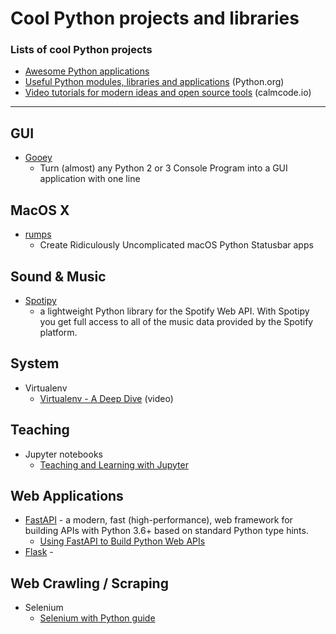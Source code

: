 # Cool Python projects and libraries

### Lists of cool Python projects

* [Awesome Python applications](https://github.com/mahmoud/awesome-python-applications)
* [Useful Python modules, libraries and applications](https://wiki.python.org/moin/UsefulModules) (Python.org)
* [Video tutorials for modern ideas and open source tools](https://calmcode.io/) (calmcode.io)

---

## GUI

* [Gooey](https://github.com/chriskiehl/Gooey)
  * Turn (almost) any Python 2 or 3 Console Program into a GUI application with one line

## MacOS X

* [rumps](https://github.com/jaredks/rumps)
  * Create Ridiculously Uncomplicated macOS Python Statusbar apps

## Sound & Music

* [Spotipy](https://spotipy.readthedocs.io/)
  * a lightweight Python library for the Spotify Web API. With Spotipy you get full access to all of the music data provided by the Spotify platform.

## System

* Virtualenv
  * [Virtualenv - A Deep Dive](https://www.youtube.com/watch?v=O9_MJHDkej8) (video)

## Teaching

* Jupyter notebooks
  * [Teaching and Learning with Jupyter](https://jupyter4edu.github.io/jupyter-edu-book/)

## Web Applications

* [FastAPI](https://fastapi.tiangolo.com/) - a modern, fast (high-performance), web framework for building APIs with Python 3.6+ based on standard Python type hints.
  * [Using FastAPI to Build Python Web APIs](https://realpython.com/fastapi-python-web-apis/)
* [Flask](https://flask.palletsprojects.com/) - 

## Web Crawling / Scraping

* Selenium
  * [Selenium with Python guide](https://selenium-python.readthedocs.io/index.html) 

